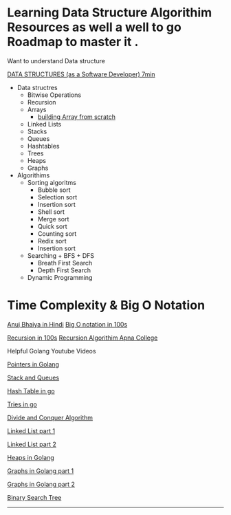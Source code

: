 # Learning Data Structure Algorithim Resources as well a well to go Roadmap to master it .

Want to understand Data structure

[DATA STRUCTURES (as a Software Developer) 7min ](https://youtu.be/sVxBVvlnJsM)


- Data structres
	- Bitwise Operations
  - Recursion
  - Arrays
      - [building Array from  scratch](https://youtu.be/o3mNj2N5m2U)
  - Linked Lists
  - Stacks
  - Queues
  - Hashtables
  - Trees
		<!-- - Biray search trees
		- Biray search trees (insertion)
		- Biray search trees (traversal)
		- Biray search trees (insertion)
		- Biray search trees (Get min max)
		- Biray search trees (insertion) -->
  - Heaps
		<!-- - Heaps (Insert)
		- Heaps (Delete)
		- Heaps (Peek) -->
  - Graphs
- Algorithims
  - Sorting algoritms
    - Bubble sort 
    - Selection sort 
    - Insertion sort 
    - Shell sort 
    - Merge sort 
    - Quick sort 
    - Counting sort 
    - Redix sort 
    - Insertion sort 
  - Searching + BFS + DFS
    - Breath First Search
    - Depth First Search
  - Dynamic Programming
  
# Time Complexity & Big O Notation

[Anuj Bhaiya in Hindi](https://youtu.be/N89PN_uyelU)
[Big O notation in 100s](https://youtu.be/g2o22C3CRfU)

[Recursion in 100s](https://youtu.be/rf60MejMz3E)
[Recursion Algorithim Apna College](https://youtu.be/u-HgzgYe8KA)

Helpful Golang Youtube Videos

[Pointers in Golang](https://youtu.be/sTFJtxJXkaY)


[Stack and Queues](https://youtu.be/fsbm1FOSDJ0)

[Hash Table in go](https://youtu.be/zLnJcAt1aKs)

[Tries in go](https://youtu.be/nL7BHR5vJDc)

[Divide and Conquer Algorithm](https://youtu.be/XoEOBo24brg)

[Linked List part 1](https://youtu.be/1S0_-VxPLJo)

[Linked List part 2](https://youtu.be/8QoynPUY9_8)

[Heaps in Golang](https://youtu.be/3DYIgTC4T1o)

[Graphs in Golang part 1](https://youtu.be/JDP1OVgoa0Q)

[Graphs in Golang part 2](https://youtu.be/bSZ57h7GN2w)

[Binary Search Tree](https://youtu.be/-oYitelECuQ)

---
